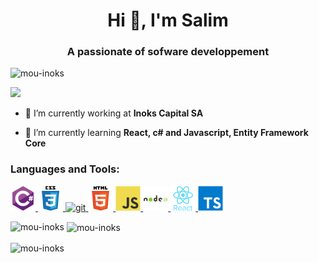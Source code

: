 <h1 align="center">Hi 👋, I'm Salim</h1>
<h3 align="center">A passionate of sofware developpement</h3>

<p align="left"> <img src="https://komarev.com/ghpvc/?username=mou-inoks&label=Profile%20views&color=0e75b6&style=flat" alt="mou-inoks" /> </p>

<img src="https://raw.githubusercontent.com/rodrigograca31/rodrigograca31/master/matrix.svg" /> 

- 🔭 I’m currently working at **Inoks Capital SA**

- 🌱 I’m currently learning **React, c# and Javascript, Entity Framework Core**


</p>

<h3 align="left">Languages and Tools:</h3>
<p align="left"> <a href="https://www.w3schools.com/cs/" target="_blank" rel="noreferrer"> <img src="https://raw.githubusercontent.com/devicons/devicon/master/icons/csharp/csharp-original.svg" alt="csharp" width="40" height="40"/> </a> <a href="https://www.w3schools.com/css/" target="_blank" rel="noreferrer"> <img src="https://raw.githubusercontent.com/devicons/devicon/master/icons/css3/css3-original-wordmark.svg" alt="css3" width="40" height="40"/> </a> <a href="https://git-scm.com/" target="_blank" rel="noreferrer"> <img src="https://www.vectorlogo.zone/logos/git-scm/git-scm-icon.svg" alt="git" width="40" height="40"/> </a> <a href="https://www.w3.org/html/" target="_blank" rel="noreferrer"> <img src="https://raw.githubusercontent.com/devicons/devicon/master/icons/html5/html5-original-wordmark.svg" alt="html5" width="40" height="40"/> </a> <a href="https://developer.mozilla.org/en-US/docs/Web/JavaScript" target="_blank" rel="noreferrer"> <img src="https://raw.githubusercontent.com/devicons/devicon/master/icons/javascript/javascript-original.svg" alt="javascript" width="40" height="40"/> </a> <a href="https://nodejs.org" target="_blank" rel="noreferrer"> <img src="https://raw.githubusercontent.com/devicons/devicon/master/icons/nodejs/nodejs-original-wordmark.svg" alt="nodejs" width="40" height="40"/> </a> <a href="https://reactjs.org/" target="_blank" rel="noreferrer"> <img src="https://raw.githubusercontent.com/devicons/devicon/master/icons/react/react-original-wordmark.svg" alt="react" width="40" height="40"/> </a> <a href="https://www.typescriptlang.org/" target="_blank" rel="noreferrer"> <img src="https://raw.githubusercontent.com/devicons/devicon/master/icons/typescript/typescript-original.svg" alt="typescript" width="40" height="40"/> </a> </p>

<p><img align="left" src="https://github-readme-stats.vercel.app/api/top-langs?username=mou-inoks&show_icons=true&locale=en&layout=compact" alt="mou-inoks" /></p>

<p>&nbsp;<img align="center" src="https://github-readme-stats.vercel.app/api?username=mou-inoks&show_icons=true&locale=en" alt="mou-inoks" /></p>

<p><img align="center" src="https://github-readme-streak-stats.herokuapp.com/?user=mou-inoks&" alt="mou-inoks" /></p>
